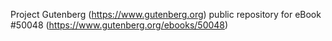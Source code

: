 Project Gutenberg (https://www.gutenberg.org) public repository for eBook #50048 (https://www.gutenberg.org/ebooks/50048)
